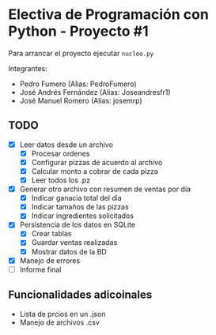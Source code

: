 # Electiva de Programación con Python - Proyecto #1

Para arrancar el proyecto ejecutar `nucleo.py`


Integrantes:
  - Pedro Fumero (Alias: PedroFumero)
  - José Andrés Fernández (Alias: Joseandresfr1)
  - José Manuel Romero (Alias: josemrp)

## TODO

- [x] Leer datos desde un archivo
  - [x] Procesar ordenes
  - [x] Configurar pizzas de acuerdo al archivo
  - [x] Calcular monto a cobrar de cada pizza
  - [x] Leer todos los .pz
- [x] Generar otro archivo con resumen de ventas por día
  - [x] Indicar ganacia total del dia
  - [x] Indicar tamaños de las pizzas
  - [x] Indicar ingredientes solicitados
- [x] Persistencia de los datos en SQLite
  - [x] Crear tablas
  - [x] Guardar ventas realizadas
  - [x] Mostrar datos de la BD
- [x] Manejo de errores
- [ ] Informe final

## Funcionalidades adicoinales

- Lista de prcios en un .json
- Manejo de archivos .csv

